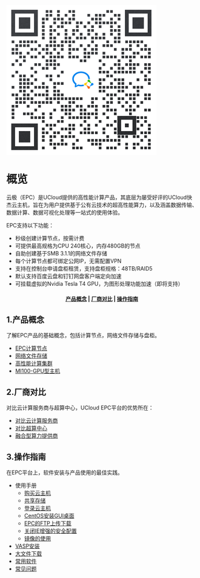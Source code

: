 ![](/images/wechat.png)


# 概览
云极（EPC）是UCloud提供的高性能计算产品，其底层为屡受好评的UCloud快杰云主机，旨在为用户提供基于公有云技术的超高性能算力，以及涵盖数据传输、数据计算、数据可视化处理等一站式的使用体验。

EPC支持以下功能：

* 秒级创建计算节点，按需计费
* 可提供最高规格为CPU 240核心，内存480GB的节点
* 自助创建基于SMB 3.1.1的网络文件存储
* 每个计算节点都可绑定公网IP，无需配置VPN
* 支持在控制台申请盘柜租赁，支持盘柜规格：48TB/RAID5
* 默认支持百度云盘和钉钉网盘客户端定向加速
* 可挂载虚拟的Nvidia Tesla T4 GPU，为图形处理功能加速（即将支持）


#### <center>[产品概念](#1产品概念)   |    [厂商对比](#2厂商对比)   |     [操作指南](#3操作指南) </center>   

## 1.产品概念

了解EPC产品的基础概念，包括计算节点，网络文件存储与盘柜。

* [EPC计算节点](/epc/whatisepc)
* [网络文件存储](/epc/smb)
* [高性能计算集群](/epc/epc_cluster)
* [MI100-GPU型主机](/epc/mi100)

## 2.厂商对比

对比云计算服务商与超算中心，UCloud EPC平台的优势所在：

* [对比云计算服务商](/epc/compareToCloud)
* [对比超算中心](/epc/compareToHpcCenter)
* [融合型算力提供商](/epc/compareToMixed)




## 3.操作指南

在EPC平台上，软件安装与产品使用的最佳实践。

* 使用手册
  * [购买云主机](/epc/manual/buy)
  * [共享存储](/epc/manual/share.md)
  * [登录云主机](/epc/manual/login)
  * [CentOS安装GUI桌面](/epc/manual/GUI)
  * [EPC的FTP上传下载](/epc/manual/FTP.md)
  * [关闭IE增强的安全配置](/epc/manual/IE.md)
  * [镜像的使用](/epc/manual/mirror.md)
* [VASP安装](/epc/vasp)
* [大文件下载](/epc/guide/fileacceleration)
* [常用软件](/epc/software)
* [常见问题](/epc/adaption)
